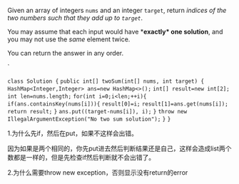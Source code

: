 Given an array of integers `nums` and an integer `target`, return *indices of the two numbers such that they add up to `target`*.

You may assume that each input would have ***exactly\* one solution**, and you may not use the *same* element twice.

You can return the answer in any order.

`

`class Solution {`
    `public int[] twoSum(int[] nums, int target) {`
        `HashMap<Integer,Integer> ans=new HashMap<>();`
        `int[] result=new int[2];`
        `int len=nums.length;`
        `for(int i=0;i<len;++i){`
            `if(ans.containsKey(nums[i])){`
                `result[0]=i;`
                `result[1]=ans.get(nums[i]);`
                `return result;`
            `}`
            `ans.put((target-nums[i]), i);` 
        `}`
        `throw new IllegalArgumentException("No two sum solution");`
    `}`
`}`

1.为什么先if，然后在put，如果不这样会出错。

因为如果是两个相同的，你先put进去然后判断结果还是自己，这样会造成list两个数都是一样的，但是先检查if然后判断就不会出错了。



2.为什么需要throw new exception，否则显示没有return的error
